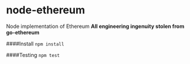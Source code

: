 node-ethereum
===========

Node implementation of Ethereum
**All engineering ingenuity stolen from go-ethereum**

####Install
`npm install`

####Testing
`npm test`
